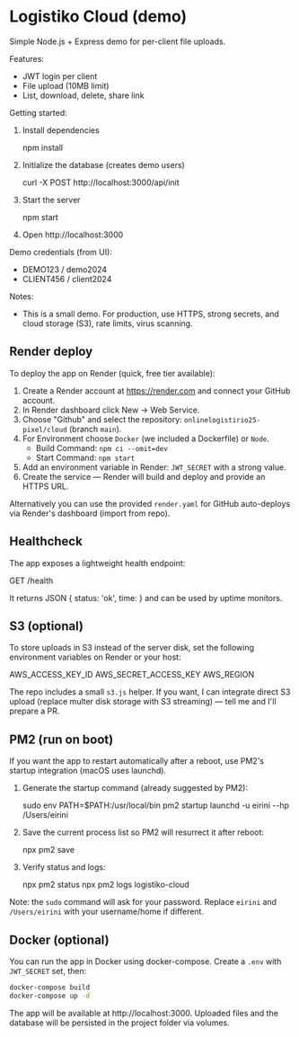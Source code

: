 # Logistiko Cloud (demo)

Simple Node.js + Express demo for per-client file uploads.

Features:
- JWT login per client
- File upload (10MB limit)
- List, download, delete, share link

Getting started:

1. Install dependencies

   npm install

2. Initialize the database (creates demo users)

   curl -X POST http://localhost:3000/api/init

3. Start the server

   npm start

4. Open http://localhost:3000

Demo credentials (from UI):
- DEMO123 / demo2024
- CLIENT456 / client2024

Notes:
 - This is a small demo. For production, use HTTPS, strong secrets, and cloud storage (S3), rate limits, virus scanning.

Render deploy
-------------
To deploy the app on Render (quick, free tier available):

1. Create a Render account at https://render.com and connect your GitHub account.
2. In Render dashboard click New → Web Service.
3. Choose "Github" and select the repository: `onlinelogistirio25-pixel/cloud` (branch `main`).
4. For Environment choose `Docker` (we included a Dockerfile) or `Node`.
   - Build Command: `npm ci --omit=dev`
   - Start Command: `npm start`
5. Add an environment variable in Render: `JWT_SECRET` with a strong value.
6. Create the service — Render will build and deploy and provide an HTTPS URL.

Alternatively you can use the provided `render.yaml` for GitHub auto-deploys via Render's dashboard (import from repo).

Healthcheck
-----------
The app exposes a lightweight health endpoint:

   GET /health

It returns JSON { status: 'ok', time: <timestamp> } and can be used by uptime monitors.

S3 (optional)
-------------
To store uploads in S3 instead of the server disk, set the following environment variables on Render or your host:

   AWS_ACCESS_KEY_ID
   AWS_SECRET_ACCESS_KEY
   AWS_REGION

The repo includes a small `s3.js` helper. If you want, I can integrate direct S3 upload (replace multer disk storage with S3 streaming) — tell me and I'll prepare a PR.

PM2 (run on boot)
------------------
If you want the app to restart automatically after a reboot, use PM2's startup integration (macOS uses launchd).

1. Generate the startup command (already suggested by PM2):

   sudo env PATH=$PATH:/usr/local/bin pm2 startup launchd -u eirini --hp /Users/eirini

2. Save the current process list so PM2 will resurrect it after reboot:

   npx pm2 save

3. Verify status and logs:

   npx pm2 status
   npx pm2 logs logistiko-cloud

Note: the `sudo` command will ask for your password. Replace `eirini` and `/Users/eirini` with your username/home if different.

Docker (optional)
-----------------
You can run the app in Docker using docker-compose. Create a `.env` with `JWT_SECRET` set, then:

```bash
docker-compose build
docker-compose up -d
```

The app will be available at http://localhost:3000. Uploaded files and the database will be persisted in the project folder via volumes.
